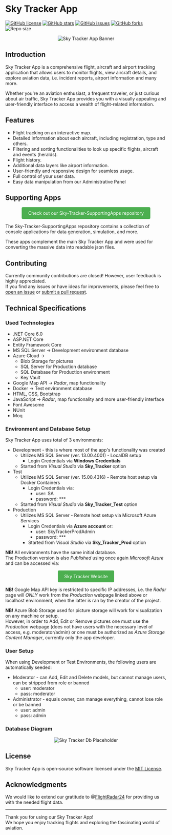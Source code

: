 # Sky Tracker App

[![GitHub license](https://img.shields.io/github/license/KaiserDMC/Sky-Tracker-App)](https://github.com/KaiserDMC/Sky-Tracker-App/blob/main/LICENSE)
[![GitHub stars](https://img.shields.io/github/stars/KaiserDMC/Sky-Tracker-App)](https://github.com/KaiserDMC/Sky-Tracker-App/stargazers)
[![GitHub issues](https://img.shields.io/github/issues/KaiserDMC/Sky-Tracker-App)](https://github.com/KaiserDMC/Sky-Tracker-App/issues)
[![GitHub forks](https://img.shields.io/github/forks/KaiserDMC/Sky-Tracker-App)](https://github.com/KaiserDMC/Sky-Tracker-App/network)
![Repo size](https://img.shields.io/github/repo-size/KaiserDMC/Sky-Tracker-App)

<p align="center">
  <img src="./SkyTracker.Web/wwwroot/favicon.ico" alt="Sky Tracker App Banner">
</p>

## Introduction 

Sky Tracker App is a comprehensive flight, aircraft and airport tracking application that allows users to monitor flights, view aircraft details, and explore aviation data, i.e. incident reports, airport information and many more.  

Whether you're an aviation enthusiast, a frequent traveler, or just curious about air traffic, Sky Tracker App provides you with a visually appealing and user-friendly interface to access a wealth of flight-related information.

## Features

- Flight tracking on an interactive map.
- Detailed information about each aircraft, including registration, type and others.
- Filtering and sorting functionalities to look up specific flights, aircraft and events (heralds).
- Flight history.
- Additional data layers like airport information.
- User-friendly and responsive design for seamless usage.
- Full control of your user data.
- Easy data manipulation from our Administrative Panel

## Supporting Apps

<p align="center">
  <a href="https://github.com/KaiserDMC/Sky-Tracker-SupportingApps" style="background-color: #4CAF50; color: white; padding: 10px 20px; text-decoration: none; display: inline-block; border-radius: 4px;">
    Check out our Sky-Tracker-SupportingApps repository
  </a>
</p>

The Sky-Tracker-SupportingApps repository contains a collection of console applications for data generation, simulation, and more.  

These apps complement the main Sky Tracker App and were used for converting the massive data into readable json files.

## Contributing

Currently community contributions are closed! However, user feedback is highly appreciated.  
If you find any issues or have ideas for improvements, please feel free to [open an issue](https://github.com/KaiserDMC/Sky-Tracker-App/issues) or [submit a pull request](https://github.com/KaiserDMC/Sky-Tracker-App/pulls).

## Technical Specifications

### Used Technologies

- .NET Core 6.0
- ASP.NET Core
- Entity Framework Core
- MS SQL Server -> Development environment database
- Azure Cloud -> 
  - Blob Storage for pictures
  - SQL Server for Production database
  - SQL Database for Production environment
  - Key Vault
- Google Map API -> *Radar*, map functionality
- Docker -> Test environment database
- HTML, CSS, Bootstrap
- JavaScript -> *Radar*, map functionality and more user-friendly interface
- Font Awesome
- NUnit
- Moq

### Environment and Database Setup

Sky Tracker App uses total of 3 environments:
- Development - this is where most of the app's functionality was created
  - Utilizes MS SQL Server (ver. 13.00.4001) - LocalDB setup 
    - Login Credentials via **Windows Credentials**
  - Started from *Visual Studio* via **Sky_Tracker** option
- Test
  - Utilizes MS SQL Server (ver. 15.00.4316) - Remote host setup via Docker Containers
    - Login Credentials via:
      - user: SA
      - password: ***
  - Started from *Visual Studio* via **Sky_Tracker_Test** option
- Production
  - Utilizes MS SQL Server - Remote host setup via Microsoft Azure Services
    - Login Credentials via **Azure account** or:
      - user: SkyTrackerProdAdmin
      - password: ***
    - Started from *Visual Studio* via **Sky_Tracker_Prod** option

**NB!** All environments have the same initial database.  
The Production version is also *Published* using once again *Microsoft Azure* and can be accessed via:

<p align="center">
  <a href="https://sky-tracker.info" style="background-color: #4CAF50; color: white; padding: 10px 20px; text-decoration: none; display: inline-block; border-radius: 4px;">
    Sky Tracker Website
  </a>
</p>

**NB!** Google Map API key is restricted to specific IP addresses, i.e. the *Radar* page will *ONLY* work from
the *Production* webpage linked above or localhost environment, when the latter is ran by the creator of the project.

**NB!** Azure Blob Storage used for picture storage will work for visualization on any machine or setup.  
However, in order to Add, Edit or Remove pictures one must use the *Production* webpage (does not have users with the 
necessary level of access, e.g. moderator/admin) or one must be authorized as *Azure Storage Content Manager*, currently only
the app developer.

### User Setup

When using Development or Test Environments, the following users are automatically seeded:
- Moderator - can Add, Edit and Delete models, but cannot manage users, can be stripped from role or banned
  - user: moderator
  - pass: moderator
- Administrator - equals owner, can manage everything, cannot lose role or be banned
  - user: admin
  - pass: admin

### Database Diagram

<p align="center">
  <img src="" alt="Sky Tracker Db Placeholder">
</p>

## License

Sky Tracker App is open-source software licensed under the [MIT License](LICENSE).

## Acknowledgments

We would like to extend our gratitude to @[FlightRadar24](https://github.com/Flightradar24) for providing us with 
the needed flight data.

---

Thank you for using our Sky Tracker App!  
We hope you enjoy tracking flights and exploring the fascinating world of aviation.